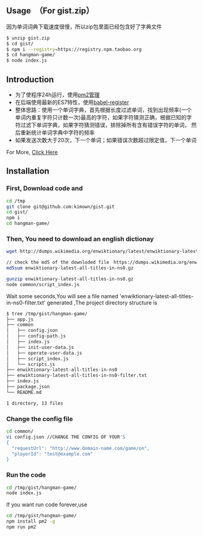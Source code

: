 
## Usage　（For gist.zip）
因为单词词典下载速度很慢，所以zip包里面已经包含好了字典文件
``` bash
$ unzip gist.zip
$ cd gist/
$ npm i --registry=https://registry.npm.taobao.org
$ cd hangman-game/
$ node index.js

```










## Introduction
- 为了使程序24h运行，使用[pm2管理](https://github.com/Unitech/pm2)
- 在后端使用最新的ES7特性，使用[babel-register](https://babeljs.io/docs/usage/require/)
- 整体思路：使用一个单词字典，首先根据长度过滤单词，找到出现频率(一个单词内重复字符只计数一次)最高的字符，如果字符猜测正确，根据已知的字符过滤下单词字典，如果字符猜测错误，排除掉所有含有错误字符的单词，
然后重新统计单词字典中字符的频率
- 如果发送次数大于20次，下一个单词；如果错误次数超过限定值，下一个单词

For More, [Click Here](https://kimown.github.io/2016/09/18/Hangman%E4%BB%A3%E7%A0%81%E6%95%B4%E4%BD%93%E6%80%9D%E8%B7%AF/)




## Installation


### First, Download code and 

``` bash
cd /tmp
git clone git@github.com:kimown/gist.git
cd gist/
npm i
cd hangman-game/
```
### Then, You need to download an english dictionay
``` bash
wget http://dumps.wikimedia.org/enwiktionary/latest/enwiktionary-latest-all-titles-in-ns0.gz

// check the md5 of the downloded file　https://dumps.wikimedia.org/enwiktionary/latest/enwiktionary-latest-md5sums.txt
md5sum enwiktionary-latest-all-titles-in-ns0.gz

gunzip enwiktionary-latest-all-titles-in-ns0.gz
node common/script_index.js
```

Wait some seconds,You will see a file named 'enwiktionary-latest-all-titles-in-ns0-filter.txt' generated ,The project directory structure is
``` bash
$ tree /tmp/gist/hangman-game/
├── app.js
├── common
│   ├── config.json
│   ├── config-path.js
│   ├── index.js
│   ├── init-user-data.js
│   ├── operate-user-data.js
│   ├── script_index.js
│   └── scripts.js
├── enwiktionary-latest-all-titles-in-ns0
├── enwiktionary-latest-all-titles-in-ns0-filter.txt
├── index.js
├── package.json
└── README.md

1 directory, 13 files

```



### Change the config file
``` bash
cd common/
vi config.json //CHANGE THE CONFIG OF YOUR'S
{
  "requestUrl": "http://www.domain-name.com/game/on",
  "playerId": "test@example.com"
}

```

### Run the code

``` bash
cd /tmp/gist/hangman-game/
node index.js
```

If you want run code forever,use

``` bash
cd /tmp/gist/hangman-game/
npm install pm2 -g
npm run pm2
```


